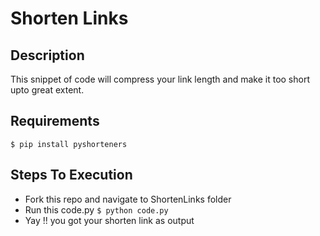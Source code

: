 # Shorten Links

## Description
This snippet of code will compress your link length and make it too short upto great extent.

## Requirements

`$ pip install pyshorteners`

## Steps To Execution
- Fork this repo and navigate to ShortenLinks folder
- Run this code.py `$ python code.py`
- Yay !! you got your shorten link as output 